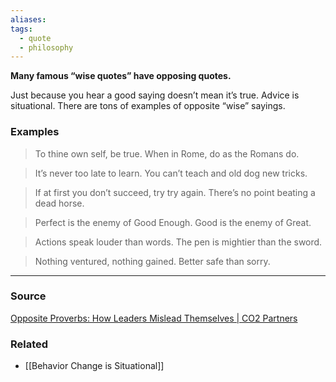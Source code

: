 ```yaml
---
aliases: 
tags:
  - quote
  - philosophy
---
```

**Many famous “wise quotes” have opposing quotes.**

Just because you hear a good saying doesn’t mean it’s true. Advice is situational. There are tons of examples of opposite “wise” sayings.

### Examples

> To thine own self, be true.
When in Rome, do as the Romans do.
> 

> It’s never too late to learn.
You can’t teach and old dog new tricks.
> 

> If at first you don’t succeed, try try again.
There’s no point beating a dead horse.
> 

> Perfect is the enemy of Good Enough.
Good is the enemy of Great.
> 

> Actions speak louder than words.
The pen is mightier than the sword.
> 

> Nothing ventured, nothing gained.
Better safe than sorry.
> 

---



### Source

[Opposite Proverbs: How Leaders Mislead Themselves | CO2 Partners](https://co2partners.com/opposite-proverbs-and-how-how-metaphors-mislead/)

### Related
- [[Behavior Change is Situational]]